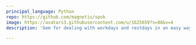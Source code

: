```yaml
---
principal_language: Python
repo: https://github.com/magnetis/spok
image: https://avatars3.githubusercontent.com/u/1625659?s=88&v=4
description: 'Gem for dealing with workdays and restdays in an easy way. '

---
```

